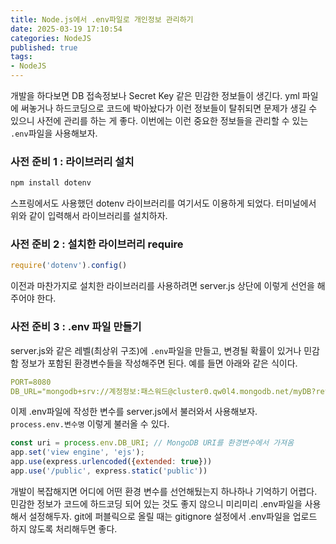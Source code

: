 ```yaml
---
title: Node.js에서 .env파일로 개인정보 관리하기           
date: 2025-03-19 17:10:54
categories: NodeJS         
published: true 
tags:
- NodeJS         
---  
```


개발을 하다보면 DB 접속정보나 Secret Key 같은 민감한 정보들이 생긴다. yml 파일에 써놓거나 하드코딩으로 코드에 박아놨다가 이런 정보들이 탈취되면 문제가 생길 수 있으니 사전에 관리를 하는 게 좋다. 이번에는 이런 중요한 정보들을 관리할 수 있는 `.env`파일을 사용해보자.   

### 사전 준비 1 : 라이브러리 설치            
```bash 
npm install dotenv
```  
스프링에서도 사용했던 dotenv 라이브러리를 여기서도 이용하게 되었다. 터미널에서 위와 같이 입력해서 라이브러리를 설치하자.   

### 사전 준비 2 : 설치한 라이브러리 require  
```javascript 
require('dotenv').config() 
```  
이전과 마찬가지로 설치한 라이브러리를 사용하려면 server.js 상단에 이렇게 선언을 해주어야 한다. 

### 사전 준비 3 : .env 파일 만들기   
server.js와 같은 레벨(최상위 구조)에 `.env`파일을 만들고, 변경될 확률이 있거나 민감함 정보가 포함된 환경변수들을 작성해주면 된다. 예를 들면 아래와 같은 식이다. 
```yml 
PORT=8080
DB_URL="mongodb+srv://계정정보:패스워드@cluster0.qw0l4.mongodb.net/myDB?retryWrites=true&w=majority&appName=Cluster0"
``` 

이제 .env파일에 작성한 변수를 server.js에서 불러와서 사용해보자.  
`process.env.변수명` 이렇게 불러올 수 있다. 

```js 
const uri = process.env.DB_URI; // MongoDB URI를 환경변수에서 가져옴
app.set('view engine', 'ejs');
app.use(express.urlencoded({extended: true})) 
app.use('/public', express.static('public')) 
```

개발이 복잡해지면 어디에 어떤 환경 변수를 선언해뒀는지 하나하나 기억하기 어렵다. 민감한 정보가 코드에 하드코딩 되어 있는 것도 좋지 않으니 미리미리 .env파일을 사용해서 설정해두자. git에 퍼블릭으로 올릴 때는 gitignore 설정에서 .env파일을 업로드 하지 않도록 처리해두면 좋다.  